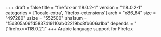 +++
draft = false
title = "firefox-ar 118.0.2-1"
version = "118.0.2-1"
categories = ['locale-extra', 'firefox-extensions']
arch = "x86_64"
size = "497280"
usize = "552500"
sha1sum = "f5d305a06fd5837419110ab02219bc8fb606a1ba"
depends = "['firefox>=118.0.2']"
+++
Arabic language support for Firefox
